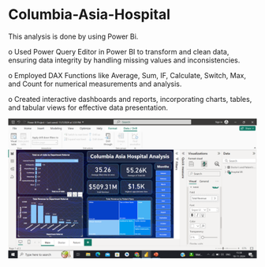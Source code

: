 # Columbia-Asia-Hospital

This analysis is done by using Power Bi.

o	Used Power Query Editor in Power BI to transform and clean data, ensuring data integrity by handling missing values and inconsistencies.

o	Employed DAX Functions like Average, Sum, IF, Calculate, Switch, Max, and Count for numerical measurements and analysis.

o	Created interactive dashboards and reports, incorporating charts, tables, and tabular views for effective data presentation.

![image alt](https://github.com/zalkeachal/Columbia-Asia-Hospital/blob/main/Screenshot%20(104).png?raw=true)
